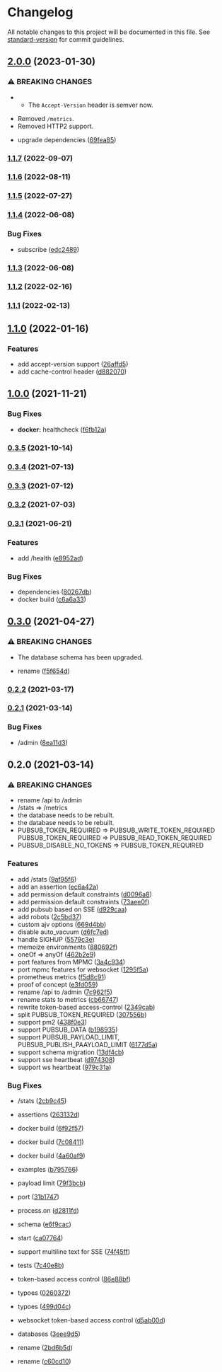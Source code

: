 # Changelog

All notable changes to this project will be documented in this file. See [standard-version](https://github.com/conventional-changelog/standard-version) for commit guidelines.

## [2.0.0](https://github.com/BlackGlory/pubsub/compare/v1.1.7...v2.0.0) (2023-01-30)


### ⚠ BREAKING CHANGES

* - The `Accept-Version` header is semver now.
- Removed `/metrics`.
- Removed HTTP2 support.

* upgrade dependencies ([69fea85](https://github.com/BlackGlory/pubsub/commit/69fea85c8dcb9fc8f4015223ba5ccdc5c7bca961))

### [1.1.7](https://github.com/BlackGlory/pubsub/compare/v1.1.6...v1.1.7) (2022-09-07)

### [1.1.6](https://github.com/BlackGlory/pubsub/compare/v1.1.5...v1.1.6) (2022-08-11)

### [1.1.5](https://github.com/BlackGlory/pubsub/compare/v1.1.4...v1.1.5) (2022-07-27)

### [1.1.4](https://github.com/BlackGlory/pubsub/compare/v1.1.3...v1.1.4) (2022-06-08)


### Bug Fixes

* subscribe ([edc2489](https://github.com/BlackGlory/pubsub/commit/edc24897ea39016e5bf3c0f0bb9d781d7897f8cb))

### [1.1.3](https://github.com/BlackGlory/pubsub/compare/v1.1.2...v1.1.3) (2022-06-08)

### [1.1.2](https://github.com/BlackGlory/pubsub/compare/v1.1.1...v1.1.2) (2022-02-16)

### [1.1.1](https://github.com/BlackGlory/pubsub/compare/v1.1.0...v1.1.1) (2022-02-13)

## [1.1.0](https://github.com/BlackGlory/pubsub/compare/v1.0.0...v1.1.0) (2022-01-16)


### Features

* add accept-version support ([26affd5](https://github.com/BlackGlory/pubsub/commit/26affd5df97db8a38a2e385e847629f2c460259b))
* add cache-control header ([d882070](https://github.com/BlackGlory/pubsub/commit/d882070faefbb716d672c0bb0fd8df2771320ed1))

## [1.0.0](https://github.com/BlackGlory/pubsub/compare/v0.3.5...v1.0.0) (2021-11-21)


### Bug Fixes

* **docker:** healthcheck ([f6fb12a](https://github.com/BlackGlory/pubsub/commit/f6fb12a290b4e912978587eb0520edbfb0fe9376))

### [0.3.5](https://github.com/BlackGlory/pubsub/compare/v0.3.4...v0.3.5) (2021-10-14)

### [0.3.4](https://github.com/BlackGlory/pubsub/compare/v0.3.3...v0.3.4) (2021-07-13)

### [0.3.3](https://github.com/BlackGlory/pubsub/compare/v0.3.2...v0.3.3) (2021-07-12)

### [0.3.2](https://github.com/BlackGlory/pubsub/compare/v0.3.1...v0.3.2) (2021-07-03)

### [0.3.1](https://github.com/BlackGlory/pubsub/compare/v0.3.0...v0.3.1) (2021-06-21)


### Features

* add /health ([e8952ad](https://github.com/BlackGlory/pubsub/commit/e8952ad67a41153c0ab21e0ba172e25953e75197))


### Bug Fixes

* dependencies ([80267db](https://github.com/BlackGlory/pubsub/commit/80267db3eec974d224c1cc58137e713578dcee1d))
* docker build ([c6a6a33](https://github.com/BlackGlory/pubsub/commit/c6a6a33aa490f79126e8c65e9f6e0daf7089e2c2))

## [0.3.0](https://github.com/BlackGlory/pubsub/compare/v0.2.2...v0.3.0) (2021-04-27)


### ⚠ BREAKING CHANGES

* The database schema has been upgraded.

* rename ([f5f654d](https://github.com/BlackGlory/pubsub/commit/f5f654d7f7ffea7a3e8128e9345b52af7c588411))

### [0.2.2](https://github.com/BlackGlory/pubsub/compare/v0.2.1...v0.2.2) (2021-03-17)

### [0.2.1](https://github.com/BlackGlory/pubsub/compare/v0.2.0...v0.2.1) (2021-03-14)


### Bug Fixes

* /admin ([8ea11d3](https://github.com/BlackGlory/pubsub/commit/8ea11d39a34d507da3fdeab8d1cc799848ebf26d))

## 0.2.0 (2021-03-14)


### ⚠ BREAKING CHANGES

* rename /api to /admin
* /stats => /metrics
* the database needs to be rebuilt.
* the database needs to be rebuilt.
* PUBSUB_TOKEN_REQUIRED => PUBSUB_WRITE_TOKEN_REQUIRED
PUBSUB_TOKEN_REQUIRED => PUBSUB_READ_TOKEN_REQUIRED
* PUBSUB_DISABLE_NO_TOKENS => PUBSUB_TOKEN_REQUIRED

### Features

* add /stats ([9af95f6](https://github.com/BlackGlory/pubsub/commit/9af95f65357f45fc4e31c37bc240b7fee1affd5d))
* add an assertion ([ec6a42a](https://github.com/BlackGlory/pubsub/commit/ec6a42a549360615921ae1f077575b3a86f40958))
* add permission default constraints ([d0096a8](https://github.com/BlackGlory/pubsub/commit/d0096a83f36c0fe7191f33a66ce6cfa3f36acd47))
* add permission default constraints ([73aee0f](https://github.com/BlackGlory/pubsub/commit/73aee0f790ab0708cc871815764dedddb65c7ef6))
* add pubsub based on SSE ([d929caa](https://github.com/BlackGlory/pubsub/commit/d929caa1677286c0d04d0c6813e40199cde63eb6))
* add robots ([2c5bd37](https://github.com/BlackGlory/pubsub/commit/2c5bd370a19885e3b4db13b42a8f52d909f65a32))
* custom ajv options ([669d4bb](https://github.com/BlackGlory/pubsub/commit/669d4bb4daf2bc6371f276f4ba304e288d35149b))
* disable auto_vacuum ([d6fc7ed](https://github.com/BlackGlory/pubsub/commit/d6fc7ed99311c74d19a8c4ebd7bf97c908f766fa))
* handle SIGHUP ([5579c3e](https://github.com/BlackGlory/pubsub/commit/5579c3ec5b8b1168160d24834b0ce629d92bf02e))
* memoize environments ([880692f](https://github.com/BlackGlory/pubsub/commit/880692f276943ef87d289ef4a82b872686d5bcc7))
* oneOf => anyOf ([462b2e9](https://github.com/BlackGlory/pubsub/commit/462b2e953662ff598ad102e7769b4e252a087d22))
* port features from MPMC ([3a4c934](https://github.com/BlackGlory/pubsub/commit/3a4c9344da3b1c67ce432d26cae27fdf44af2d5d))
* port mpmc features for websocket ([1295f5a](https://github.com/BlackGlory/pubsub/commit/1295f5a436a50fb1a5b637aa0277692188abc530))
* prometheus metrics ([f5d8c91](https://github.com/BlackGlory/pubsub/commit/f5d8c917e4158f9ce93549cda338bdd94b9ff7bf))
* proof of concept ([e3fd059](https://github.com/BlackGlory/pubsub/commit/e3fd059d7391ef7b76f49b35515cab4ffbbb1332))
* rename /api to /admin ([7c962f5](https://github.com/BlackGlory/pubsub/commit/7c962f53fa13e3528142db1b35511cf09fffbcf4))
* rename stats to metrics ([cb66747](https://github.com/BlackGlory/pubsub/commit/cb6674768b6da760c90f5afc20dd8b75b739a8da))
* rewrite token-based access-control ([2349cab](https://github.com/BlackGlory/pubsub/commit/2349cabd6ea27c4cb46437363e83dc1df6af420b))
* split PUBSUB_TOKEN_REQUIRED ([307556b](https://github.com/BlackGlory/pubsub/commit/307556b5c6dbebe4cc8809a2414b79fb350b6e91))
* support pm2 ([438f0e3](https://github.com/BlackGlory/pubsub/commit/438f0e359f0a453434a61c499fce79a251b6b80a))
* support PUBSUB_DATA ([b198935](https://github.com/BlackGlory/pubsub/commit/b1989355072966adcdb5adaf12ffc227ff70acd3))
* support PUBSUB_PAYLOAD_LIMIT, PUBSUB_PUBLISH_PAAYLOAD_LIMIT ([6177d5a](https://github.com/BlackGlory/pubsub/commit/6177d5ae582ea536d30d3614f7369591fab3d39a))
* support schema migration ([13df4cb](https://github.com/BlackGlory/pubsub/commit/13df4cb05365c1823601e110447e832c7520443e))
* support sse heartbeat ([d974308](https://github.com/BlackGlory/pubsub/commit/d974308aa6d584d30e46ed0ff23dda48430ae66e))
* support ws heartbeat ([979c31a](https://github.com/BlackGlory/pubsub/commit/979c31adfd8cb08721883ce964208bc347f225be))


### Bug Fixes

* /stats ([2cb9c45](https://github.com/BlackGlory/pubsub/commit/2cb9c45a1a34846985fbc3cc30a9d140baa04068))
* assertions ([263132d](https://github.com/BlackGlory/pubsub/commit/263132dcad92fdafde51350ef1415f6b7921af72))
* docker build ([6f92f57](https://github.com/BlackGlory/pubsub/commit/6f92f57615d4fc64f597a13d9936aacb3b0f2d53))
* docker build ([7c08411](https://github.com/BlackGlory/pubsub/commit/7c0841136765c3db10fb1d2ca555ca3bf2545318))
* docker build ([4a60af9](https://github.com/BlackGlory/pubsub/commit/4a60af98d395c33e4647185e6943f7dab5f148dd))
* examples ([b795766](https://github.com/BlackGlory/pubsub/commit/b795766b2f9bdf0c068ee1a7b0f26868726d4988))
* payload limit ([79f3bcb](https://github.com/BlackGlory/pubsub/commit/79f3bcba231b6f3f804c359a0d73caf0a3d9e592))
* port ([31b1747](https://github.com/BlackGlory/pubsub/commit/31b17474de23c7a33bbb823fac363f7a9a1caa2b))
* process.on ([d2811fd](https://github.com/BlackGlory/pubsub/commit/d2811fda379366f6c0a931af3a189423891f9294))
* schema ([e6f9cac](https://github.com/BlackGlory/pubsub/commit/e6f9caca69e41749a3a933f6263a8cceaefccff2))
* start ([ca07764](https://github.com/BlackGlory/pubsub/commit/ca07764119979300c34aa39a128f895c032f4c46))
* support multiline text for SSE ([74f45ff](https://github.com/BlackGlory/pubsub/commit/74f45ff23602e4fc23ed1af4ffcbfed649a6cc49))
* tests ([7c40e8b](https://github.com/BlackGlory/pubsub/commit/7c40e8b601a06be81f630802160916c98410c8c6))
* token-based access control ([86e88bf](https://github.com/BlackGlory/pubsub/commit/86e88bfb59033a8ba64e45264107acbe841deb53))
* typoes ([0260372](https://github.com/BlackGlory/pubsub/commit/026037233a16ef91add0be41dedda61b1ca5ff7f))
* typoes ([499d04c](https://github.com/BlackGlory/pubsub/commit/499d04c3671a59751407d7a2c1899eace9edf401))
* websocket token-based access control ([d5ab00d](https://github.com/BlackGlory/pubsub/commit/d5ab00d1a8ba77f9e23c05f6fc36fa9babd02ed6))


* databases ([3eee9d5](https://github.com/BlackGlory/pubsub/commit/3eee9d58c9dbb9bd025ed693d290a7ac8be067b6))
* rename ([2bd6b5d](https://github.com/BlackGlory/pubsub/commit/2bd6b5d8324db154524c258ead1c16720ed9670f))
* rename ([c60cd10](https://github.com/BlackGlory/pubsub/commit/c60cd1003f315b97f208b3d950352d6ec20d878a))
